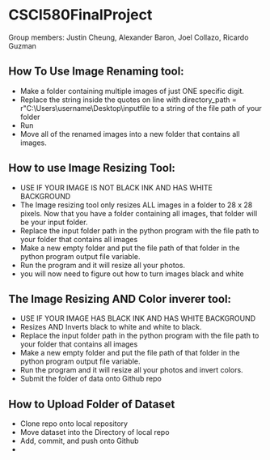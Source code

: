 # CSCI580FinalProject

Group members: Justin Cheung, Alexander Baron, Joel Collazo, Ricardo Guzman
## How To Use Image Renaming tool:
  - Make a folder containing multiple images of just ONE specific digit. 
  - Replace the string inside the quotes on line with directory_path = r"C:\Users\username\Desktop\inputfile to a string of the file path of your folder
  - Run
  - Move all of the renamed images into a new folder that contains all images.

## How to use Image Resizing Tool:
  - USE IF YOUR IMAGE IS NOT BLACK INK AND HAS WHITE BACKGROUND
  - The Image resizing tool only resizes ALL images in a folder to 28 x 28 pixels. Now that you have a folder containing all images, that folder will be your input folder.
  - Replace the input folder path in the python program with the file path to your folder that contains all images
  - Make a new empty folder and put the file path of that folder in the python program output file variable.
  - Run the program and it will resize all your photos.
  - you will now need to figure out how to turn images black and white
  

## The Image Resizing AND Color inverer tool:
  - USE IF YOUR IMAGE HAS BLACK INK AND HAS WHITE BACKGROUND
  - Resizes AND Inverts black to white and white to black.
  - Replace the input folder path in the python program with the file path to your folder that contains all images
  - Make a new empty folder and put the file path of that folder in the python program output file variable.
  - Run the program and it will resize all your photos and invert colors.
  - Submit the folder of data onto Github repo

## How to Upload Folder of Dataset
  - Clone repo onto local repository
  - Move dataset into the Directory of local repo
  - Add, commit, and push onto Github
  - 
